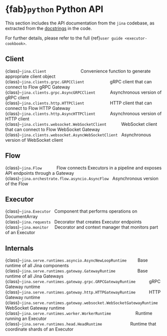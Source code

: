 # {fab}`python` Python API

This section includes the API documentation from the `jina` codebase, as extracted from the [docstrings](https://peps.python.org/pep-0257/) in the code.

For further details, please refer to the full {ref}`user guide <executor-cookbook>`.


## Client

{class}`~jina.Client`&nbsp;&nbsp;&nbsp;&nbsp;&nbsp;&nbsp;&nbsp;&nbsp;&nbsp;&nbsp;&nbsp;&nbsp;&nbsp;&nbsp;&nbsp;&nbsp;&nbsp;&nbsp;&nbsp;&nbsp;&nbsp;&nbsp;&nbsp;&nbsp;&nbsp;&nbsp;&nbsp; Convenience function to generate appropriate client object\
{class}`~jina.clients.grpc.GRPCClient`&nbsp;&nbsp;&nbsp;&nbsp;&nbsp;&nbsp;&nbsp;&nbsp;&nbsp;&nbsp;&nbsp;&nbsp;&nbsp;&nbsp;&nbsp;&nbsp;&nbsp;&nbsp;&nbsp;&nbsp; gRPC client that can connect to Flow gRPC Gateway\
{class}`~jina.clients.grpc.AsyncGRPCClient`&nbsp;&nbsp;&nbsp;&nbsp;&nbsp;&nbsp;&nbsp;&nbsp;&nbsp;&nbsp;&nbsp; Asynchronous version of  gRPC client\
{class}`~jina.clients.http.HTTPClient`&nbsp;&nbsp;&nbsp;&nbsp;&nbsp;&nbsp;&nbsp;&nbsp;&nbsp;&nbsp;&nbsp;&nbsp;&nbsp;&nbsp;&nbsp;&nbsp;&nbsp;&nbsp;&nbsp;&nbsp; HTTP client that can connect to Flow HTTP Gateway\
{class}`~jina.clients.http.AsyncHTTPClient`&nbsp;&nbsp;&nbsp;&nbsp;&nbsp;&nbsp;&nbsp;&nbsp;&nbsp;&nbsp;&nbsp; Asynchronous version of HTTP client\
{class}`~jina.clients.websocket.WebSocketClient`&nbsp;&nbsp;&nbsp;&nbsp;&nbsp;&nbsp;&nbsp;&nbsp;&nbsp;&nbsp;&nbsp; WebSocket client that can connect to Flow WebSocket Gateway\
{class}`~jina.clients.websocket.AsyncWebSocketClient`&nbsp;&nbsp; Asynchronous version of WebSocket client


## Flow

{class}`~jina.Flow`&nbsp;&nbsp;&nbsp;&nbsp;&nbsp;&nbsp;&nbsp;&nbsp;&nbsp;&nbsp;&nbsp; Flow connects Executors in a pipeline and exposes API endpoints through a Gateway\
{class}`~jina.orchestrate.flow.asyncio.AsyncFlow`&nbsp;&nbsp; Asynchronous version of the Flow


## Executor

{class}`~jina.Executor`&nbsp;&nbsp; Component that performs operations on DocumentArray\
{class}`~jina.requests`&nbsp;&nbsp; Decorator that creates Executor endpoints\
{class}`~jina.monitor`&nbsp;&nbsp;&nbsp;&nbsp; Decorator and context manager that monitors part of an Executor


## Internals

{class}`~jina.serve.runtimes.asyncio.AsyncNewLoopRuntime`&nbsp;&nbsp;&nbsp;&nbsp;&nbsp;&nbsp;&nbsp;&nbsp; Base runtime of all Jina components\
{class}`~jina.serve.runtimes.gateway.GatewayRuntime`&nbsp;&nbsp;&nbsp;&nbsp;&nbsp;&nbsp;&nbsp;&nbsp;&nbsp;&nbsp;&nbsp;&nbsp;&nbsp;&nbsp;&nbsp;&nbsp;&nbsp; Base runtime of all Jina Gateways\
{class}`~jina.serve.runtimes.gateway.grpc.GRPCGatewayRuntime`&nbsp;&nbsp;&nbsp;&nbsp;&nbsp;&nbsp;&nbsp;&nbsp;&nbsp;&nbsp; gRPC Gateway runtime\
{class}`~jina.serve.runtimes.gateway.http.HTTPGatewayRuntime`&nbsp;&nbsp;&nbsp;&nbsp;&nbsp;&nbsp;&nbsp;&nbsp;&nbsp;&nbsp; HTTP Gateway runtime\
{class}`~jina.serve.runtimes.gateway.websocket.WebSocketGatewayRuntime`&nbsp; WebSocket Gateway runtime\
{class}`~jina.serve.runtimes.worker.WorkerRuntime`&nbsp;&nbsp;&nbsp;&nbsp;&nbsp;&nbsp;&nbsp;&nbsp;&nbsp;&nbsp;&nbsp;&nbsp;&nbsp;&nbsp;&nbsp;&nbsp;&nbsp;&nbsp;&nbsp; Runtime running an Executor\
{class}`~jina.serve.runtimes.head.HeadRuntime`&nbsp;&nbsp;&nbsp;&nbsp;&nbsp;&nbsp;&nbsp;&nbsp;&nbsp;&nbsp;&nbsp;&nbsp;&nbsp;&nbsp;&nbsp;&nbsp;&nbsp;&nbsp;&nbsp;&nbsp;&nbsp;&nbsp; Runtime that coordinate shards of an Executor
